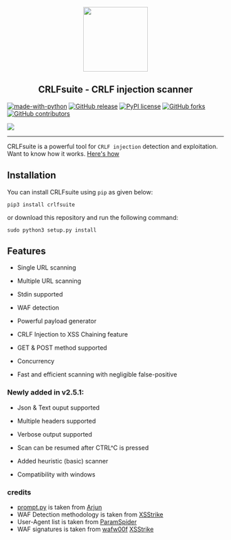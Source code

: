<a href="https://github.com/trhacknon/CRLFsuite"><p align="center"><img src="https://github.com/trhacknon/CRLFsuite/blob/main/static/CRLFsuite_logo2.0.png" height="150" width="150"></p></a>
<h2 align="center">CRLFsuite - CRLF injection scanner</h2>

[![made-with-python](https://img.shields.io/badge/Made%20with-Python-1f425f.svg)](https://www.python.org/)
[![GitHub release](https://img.shields.io/github/release/trhacknon/CRLFsuite)](https://gitHub.com/trhacknon/CRLFsuite/releases/)
[![PyPI license](https://img.shields.io/pypi/l/ansicolortags.svg)](https://pypi.python.org/pypi/ansicolortags/)
[![GitHub forks](https://badgen.net/github/forks/trhacknon/CRLFsuite/)](https://gitHub.com/trhacknon/CRLFsuite/network/)
[![GitHub contributors](https://img.shields.io/github/contributors/trhacknon/CRLFsuite)](https://GitHub.com/trhacknon/CRLFsuite/graphs/contributors/)

<img src="https://github.com/Nefcore/CRLFsuite/blob/main/static/crlfsuitev2.0.svg">

<hr>

CRLFsuite is a powerful tool for `CRLF injection` detection and exploitation. Want to know how it works. <a href="https://github.com/Nefcore/CRLFsuite/wiki/How-CRLFsuite-works%3F">Here's how</a>
## Installation

You can install CRLFsuite using `pip` as given below:

```
pip3 install crlfsuite
```

or download this repository and run the following command:

```
sudo python3 setup.py install
```

## Features

* Single URL scanning

* Multiple URL scanning

* Stdin supported

* WAF detection

* Powerful payload generator

* CRLF Injection to XSS Chaining feature 

* GET & POST method supported

* Concurrency

* Fast and efficient scanning with negligible false-positive

### Newly added in v2.5.1:

* Json & Text ouput supported

* Multiple headers supported

* Verbose output supported

* Scan can be resumed after CTRL^C is pressed

* Added heuristic (basic) scanner

* Compatibility with windows


### credits

* <a href="https://github.com/trhacknon/CRLFsuite/blob/main/crlfsuite/core/prompt.py">prompt.py</a> is taken from <a href="https://github.com/trhacknon/Arjun/blob/master/arjun/core/prompt.py">Arjun</a>
* WAF Detection methodology is taken from <a href="https://github.com/trhacknon/XSStrike/blob/master/core/wafDetector.py">XSStrike</a>
* User-Agent list is taken from <a href="https://github.com/trhacknon/ParamSpider/blob/master/core/requester.py">ParamSpider</a>
* WAF signatures is taken from <a href="https://github.com/trhacknon/wafw00f/tree/master/wafw00f/plugins">wafw00f</a>
<a href="https://github.com/trhacknon/XSStrike/blob/master/db/wafSignatures.json">XSStrike</a> 
